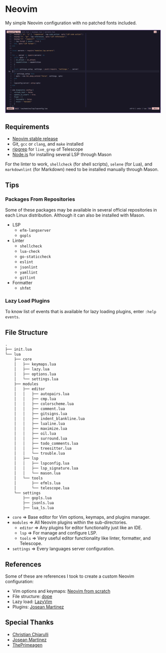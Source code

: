 # Neovim

My simple Neovim configuration with no patched fonts included.

![Neovim](https://raw.githubusercontent.com/wahyuwiyoko/dotfiles/main/screenshots/neovim.png)

## Requirements

- [Neovim stable release](https://github.com/neovim/neovim/releases/tag/stable)
- Git, `gcc` or `clang`, and `make` installed
- [ripgrep](https://github.com/BurntSushi/ripgrep) for `live_grep` of Telescope
- [Node.js](https://nodejs.org/) for installing several LSP through Mason

For the linter to work, `shellcheck` (for shell scripts), `selene` (for Lua),
and `markdownlint` (for Markdown) need to be installed manually through Mason.

## Tips

### Packages From Repositories

Some of these packages may be available in several official repositories in
each Linux distribution. Although it can also be installed with Mason.

- LSP
  - `efm-langserver`
  - `gopls`
- Linter
  - `shellcheck`
  - `lua-check`
  - `go-staticcheck`
  - `eslint`
  - `jsonlint`
  - `yamllint`
  - `gitlint`
- Formatter
  - `shfmt`

### Lazy Load Plugins

To know list of events that is available for lazy loading plugins,
enter `:help events`.

## File Structure

```
.
├── init.lua
└── lua
    ├── core
    │   ├── keymaps.lua
    │   ├── lazy.lua
    │   ├── options.lua
    │   └── settings.lua
    ├── modules
    │   ├── editor
    │   │   ├── autopairs.lua
    │   │   ├── cmp.lua
    │   │   ├── colorscheme.lua
    │   │   ├── comment.lua
    │   │   ├── gitsigns.lua
    │   │   ├── indent_blankline.lua
    │   │   ├── lualine.lua
    │   │   ├── maximize.lua
    │   │   ├── oil.lua
    │   │   ├── surround.lua
    │   │   ├── todo_comments.lua
    │   │   ├── treesitter.lua
    │   │   └── trouble.lua
    │   ├── lsp
    │   │   ├── lspconfig.lua
    │   │   ├── lsp_signature.lua
    │   │   └── mason.lua
    │   └── tools
    │       ├── efmls.lua
    │       └── telescope.lua
    └── settings
        ├── gopls.lua
        ├── jsonls.lua
        ├── lua_ls.lua
```

- `core` => Base editor for Vim options, keymaps, and plugins manager.
- `modules` => All Neovim plugins within the sub-directories.
  - `editor` => Any plugins for editor functionality just like an IDE.
  - `lsp` => For manage and configure LSP.
  - `tools` => Very useful editor functionality like linter, formatter, and Telescope.
- `settings` => Every languages server configuration.

## References

Some of these are references I took to create a custom Neovim configuration:

- Vim options and keymaps: [Neovim from scratch](https://github.com/lunarvim/neovim-from-scratch)
- File structure: [dope](https://github.com/nvimdev/dope)
- Lazy load: [LazyVim](https://github.com/LazyVim/LazyVim)
- Plugins: [Josean Martinez](https://github.com/josean-dev/dev-environment-files)

## Special Thanks

- [Christian Chiarulli](https://github.com/ChristianChiarulli)
- [Josean Martinez](https://github.com/josean-dev)
- [ThePrimeagen](https://github.com/ThePrimeagen)
